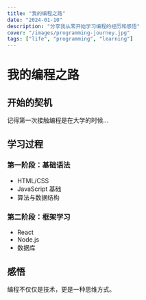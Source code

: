 ```yaml
---
title: "我的编程之路"
date: "2024-01-10"
description: "分享我从零开始学习编程的经历和感悟"
cover: "/images/programming-journey.jpg"
tags: ["life", "programming", "learning"]
---
```


# 我的编程之路

## 开始的契机

记得第一次接触编程是在大学的时候...

## 学习过程

### 第一阶段：基础语法

- HTML/CSS
- JavaScript 基础
- 算法与数据结构

### 第二阶段：框架学习

- React
- Node.js
- 数据库

## 感悟

编程不仅仅是技术，更是一种思维方式。
